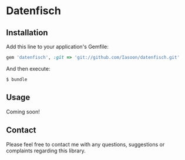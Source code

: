 # Datenfisch

## Installation

Add this line to your application's Gemfile:

```ruby
gem 'datenfisch', :git => 'git://github.com/Iasoon/datenfisch.git'
```

And then execute:

    $ bundle

## Usage

Coming soon!

## Contact
Please feel free to contact me with any questions, suggestions or complaints regarding
this library.
